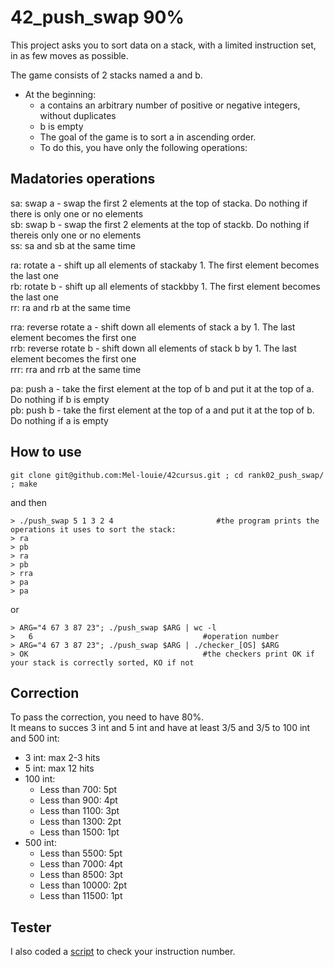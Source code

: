 # 42_push_swap 90%
This project asks you to sort data on a stack, with a limited instruction set, in as few moves as possible.


The game consists of 2 stacks named a and b.
- At the beginning:
  - a contains an arbitrary number of positive or negative integers, without duplicates
  - b is empty
  - The goal of the game is to sort a in ascending order.
  - To do this, you have only the following operations:
## Madatories operations
sa: swap a - swap the first 2 elements at the top of stacka. Do nothing if there is only one or no elements<br />
sb: swap b - swap the first 2 elements at the top of stackb. Do nothing if thereis only one or no elements<br />
ss: sa and sb at the same time<br />

ra: rotate a - shift up all elements of stackaby 1. The first element becomes the last one<br />
rb: rotate b - shift up all elements of stackbby 1. The first element becomes the last one<br />
rr: ra and rb at the same time<br />

rra: reverse rotate a - shift down all elements of stack a by 1. The last element becomes the first one<br />
rrb: reverse rotate b - shift down all elements of stack b by 1. The last element becomes the first one<br />
rrr: rra and rrb at the same time<br />

pa: push a - take the first element at the top of b and put it at the top of a. Do nothing if b is empty<br />
pb: push b - take the first element at the top of a and put it at the top of b. Do nothing if a is empty<br />


## How to use
```
git clone git@github.com:Mel-louie/42cursus.git ; cd rank02_push_swap/ ; make
```
and then
```
> ./push_swap 5 1 3 2 4                       #the program prints the operations it uses to sort the stack:
> ra
> pb
> ra
> pb
> rra
> pa
> pa
```
or
```
> ARG="4 67 3 87 23"; ./push_swap $ARG | wc -l
>   6                                      #operation number
> ARG="4 67 3 87 23"; ./push_swap $ARG | ./checker_[OS] $ARG
> OK                                       #the checkers print OK if your stack is correctly sorted, KO if not
```
## Correction
To pass the correction, you need to have 80%.<br />
It means to succes 3 int and 5 int and have at least 3/5 and 3/5 to 100 int and 500 int:<br />
- 3 int: max 2-3 hits<br />
- 5 int: max 12 hits<br />
- 100 int:
  - Less than 700: 5pt
  - Less than 900: 4pt
  - Less than 1100: 3pt
  - Less than 1300: 2pt
  - Less than 1500: 1pt<br />
- 500 int:
  - Less than 5500: 5pt
  - Less than 7000: 4pt
  - Less than 8500: 3pt
  - Less than 10000: 2pt
  - Less than 11500: 1pt<br />

## Tester
I also coded a <a href="https://github.com/Mel-louie/42cursus/tree/main/rank02_push_swap_tester">script</a> to check your instruction number.
